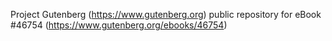 Project Gutenberg (https://www.gutenberg.org) public repository for eBook #46754 (https://www.gutenberg.org/ebooks/46754)
